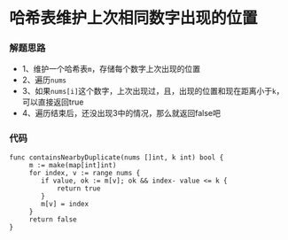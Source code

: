 # 哈希表维护上次相同数字出现的位置
### 解题思路
* 1、维护一个哈希表``m``，存储每个数字上次出现的位置
* 2、遍历``nums``
* 3、如果``nums[i]``这个数字，上次出现过，且，出现的位置和现在距离小于``k``，可以直接返回true
* 4、遍历结束后，还没出现3中的情况，那么就返回false吧
### 代码

```golang
func containsNearbyDuplicate(nums []int, k int) bool {
	 m := make(map[int]int)
	 for index, v := range nums {
	 	if value, ok := m[v]; ok && index- value <= k {
	 		return true
		}
		m[v] = index
	 }
	 return false
}
```